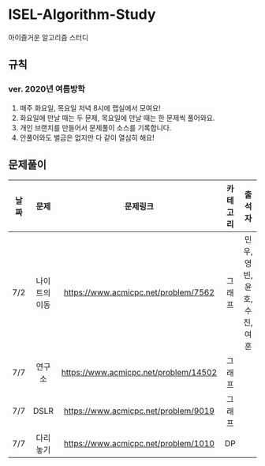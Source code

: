 # ISEL-Algorithm-Study
아이즐거운 알고리즘 스터디 

## 규칙

### ver. 2020년 여름방학

1. 매주 화요일, 목요일 저녁 8시에 랩실에서 모여요!
2. 화요일에 만날 때는 두 문제, 목요일에 만날 때는 한 문제씩 풀어와요.
3. 개인 브랜치를 만들어서 문제풀이 소스를 기록합니다. 
4. 안풀어와도 벌금은 없지만 다 같이 열심히 해요!

## 문제풀이

| 날짜| 문제|문제링크| 카테고리| 출석자|
|:-:| :-:|:-:|:-:|:-:|
|7/2|나이트의 이동|https://www.acmicpc.net/problem/7562| 그래프 | 민우, 영빈, 윤호, 수진, 여훈 |
|7/7|연구소|https://www.acmicpc.net/problem/14502| 그래프 ||
|7/7|DSLR|https://www.acmicpc.net/problem/9019| 그래프||
|7/7|다리놓기|https://www.acmicpc.net/problem/1010| DP||
